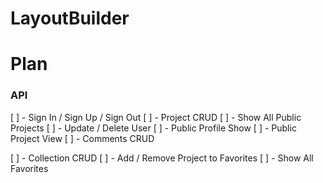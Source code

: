 # LayoutBuilder

# Plan

<h3>API</h3>

[ ] - Sign In / Sign Up / Sign Out
[ ] - Project CRUD
[ ] - Show All Public Projects
[ ] - Update / Delete User
[ ] - Public Profile Show
[ ] - Public Project View
[ ] - Comments CRUD

[ ] - Collection CRUD
[ ] - Add / Remove Project to Favorites 
[ ] - Show All Favorites